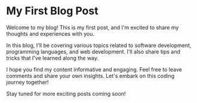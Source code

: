 # My First Blog Post

Welcome to my blog! This is my first post, and I'm excited to share my thoughts and experiences with you.

In this blog, I'll be covering various topics related to software development, programming languages, and web development. I'll also share tips and tricks that I've learned along the way.

I hope you find my content informative and engaging. Feel free to leave comments and share your own insights. Let's embark on this coding journey together!

Stay tuned for more exciting posts coming soon!

